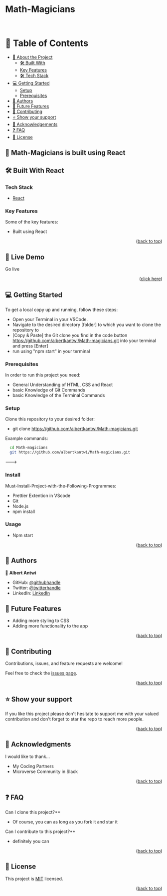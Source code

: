 # Math-Magicians

<a name="readme-top"></a>

<div align="center">

  <br/>


</div>

# 📗 Table of Contents

- [📖 About the Project](#about-project)
  - [🛠 Built With](#built-with)
  - [Key Features](#key-features)
  - [🛠 Tech Stack](#tech-stack)
- [💻 Getting Started](#getting-started)
  - [Setup](#setup)
  - [Prerequisites](#prerequisites)
- [👥 Authors](#authors)
- [🔭 Future Features](#future-features)
- [🤝 Contributing](#contributing)
- [⭐️ Show your support](#support)
- [🙏 Acknowledgements](#acknowledgements)
- [❓ FAQ](#faq)
- [📝 License](#license)

## 📖 Math-Magicians is built using React

## 🛠 Built With <a name="built-with">React</a>

### Tech Stack <a name="tech-stack"></a>

  <ul>
    <li><a href="https://react.dev/learn">React</a></li>
  </ul>

### Key Features <a name="key-features">

Some of the key features: 
- Built using React


<p align="right">(<a href="#readme-top">back to top</a>)</p>

## 🚀 Live Demo <a name="live-demo"></a>

Go live

<p align="right">(<a href="https://math-magicians-2db8.onrender.com/">click here</a>)</p>

## 💻 Getting Started <a name="getting-started"></a>

To get a local copy up and running, follow these steps:

- Open your Terminal in your VSCode.
- Navigate to the desired directory [folder] to which you want to clone the repository to
- [Copy & Paste] the Git clone you find in the code button https://github.com/albertkantwi/Math-magicians.git into your terminal and press [Enter]
- run using "npm start" in your terminal

### Prerequisites

In order to run this project you need:

- General Understanding of HTML, CSS and React
- basic Knowledge of Git Commands
- basic Knowledge of the Terminal Commands

### Setup

Clone this repository to your desired folder:

- git clone https://github.com/albertkantwi/Math-magicians.git

Example commands:

```sh
  cd Math-magicians
  git https://github.com/albertkantwi/Math-magicians.git

```

--->

### Install

Must-Install-Project-with-the-Following-Programmes:

- Prettier Extention in VScode
- Git
- Node.js
- npm install

### Usage

- Npm start


<p align="right">(<a href="#readme-top">back to top</a>)</p>

## 👥 Authors <a name="authors"></a>

👤 **Albert Antwi**

- GitHub: [@githubhandle](https://github.com/albertkantwi)
- Twitter: [@twitterhandle](https://twitter.com/Albert_KAntwi)
- LinkedIn: [LinkedIn](https://www.linkedin.com/in/albert-antwi-557291263/)

## 🔭 Future Features <a name="future-features"></a>

- Adding more styling to CSS
- Adding more functionality to the app 

<p align="right">(<a href="#readme-top">back to top</a>)</p>

## 🤝 Contributing <a name="contributing"></a>

Contributions, issues, and feature requests are welcome!

Feel free to check the [issues page](https://github.com/albertkantwi/Math-magicians/issues).

<p align="right">(<a href="#readme-top">back to top</a>)</p>

## ⭐️ Show your support <a name="support"></a>

If you like this project please don't hesitate to support me with your valued contribution and don't forget to star the repo to reach more
people.

<p align="right">(<a href="#readme-top">back to top</a>)</p>

## 🙏 Acknowledgments <a name="acknowledgements"></a>

I would like to thank...

- My Coding Partners
- Microverse Community in Slack

<p align="right">(<a href="#readme-top">back to top</a>)</p>

## ❓ FAQ <a name="faq"></a>

Can I clone this project?\*\*

- Of course, you can as long as you fork it and star it

Can I contribute to this project?\*\*

- definitely you can

<p align="right">(<a href="#readme-top">back to top</a>)</p>

## 📝 License <a name="license"></a>

This project is [MIT](./LICENSE) licensed.

<p align="right">(<a href="#readme-top">back to top</a>)</p>
